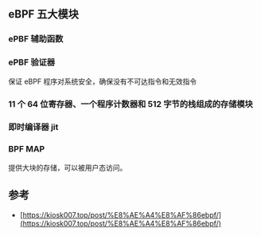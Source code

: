 ## eBPF 五大模块

### ePBF 辅助函数

### ePBF 验证器
保证 eBPF 程序对系统安全，确保没有不可达指令和无效指令

### 11 个 64 位寄存器、一个程序计数器和 512 字节的栈组成的存储模块

### 即时编译器 jit

### BPF MAP

提供大块的存储，可以被用户态访问。

## 参考
- [https://kiosk007.top/post/%E8%AE%A4%E8%AF%86ebpf/](https://kiosk007.top/post/%E8%AE%A4%E8%AF%86ebpf/)